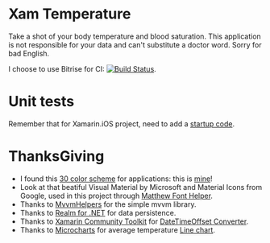 # Xam Temperature
Take a shot of your body temperature and blood saturation. This application is not responsible for your data and can't substitute a doctor word. Sorry for bad English.

I choose to use Bitrise for CI: [![Build Status](https://app.bitrise.io/app/8b0e5384a131a5ff/status.svg?token=0a_aPQx7QSYrGlxbyxEyVg&branch=main)](https://app.bitrise.io/app/8b0e5384a131a5ff).

# Unit tests
Remember that for Xamarin.iOS project, need to add a [startup code](https://docs.microsoft.com/en-us/appcenter/test-cloud/frameworks/uitest/xamarin-forms?tabs=windows#ios-application-project).

# ThanksGiving
  * I found this [30 color scheme](https://saruwakakun.com/en/material-color) for applications: this is [mine](https://saruwakakun.com/en/material-color#color_one23)!
  * Look at that beatiful Visual Material by Microsoft and Material Icons from Google, used in this project through [Matthew Font Helper](https://github.com/matthewrdev/md2cs). 
  * Thanks to [MvvmHelpers]() for the simple mvvm library.
  * Thanks to [Realm for .NET](https://docs.mongodb.com/realm/sdk/dotnet/) for data persistence.
  * Thanks to [Xamarin Community Toolkit](https://github.com/xamarin/XamarinCommunityToolkit) for [DateTimeOffset Converter](https://docs.microsoft.com/en-us/xamarin/community-toolkit/converters/datetimeoffsetconverter).
  * Thanks to [Microcharts](https://github.com/dotnet-ad/Microcharts) for average temperature [Line chart](https://github.com/dotnet-ad/Microcharts/wiki/LineChart).